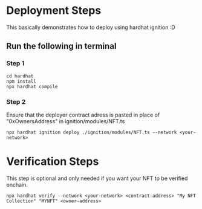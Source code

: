 # Deployment Steps

This basically demonstrates how to deploy using hardhat ignition :D 

## Run the following in terminal

### Step 1
```shell
cd hardhat
npm install
npx hardhat compile
```

### Step 2
Ensure that the deployer contract adress is pasted in place of "0xOwnersAddress" in ignition/modules/NFT.ts
```shell
npx hardhat ignition deploy ./ignition/modules/NFT.ts --network <your-network>
```

# Verification Steps

This step is optional and only needed if you want your NFT to be verified onchain.
```shell
npx hardhat verify --network <your-network> <contract-address> "My NFT Collection" "MYNFT" <owner-address>
```

